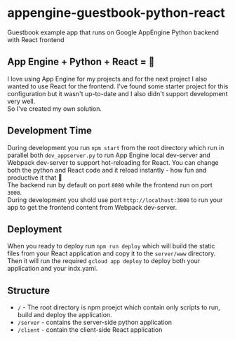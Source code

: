 # appengine-guestbook-python-react
Guestbook example app that runs on Google AppEngine Python backend with React frontend

## App Engine + Python + React = :blue_heart:

I love using App Engine for my projects and for the next project I also wanted to use React for the frontend.
I've found some starter project for this configuration but it wasn't up-to-date and I also didn't support development very well.  
So I've created my own solution.

## Development Time

During development you run `npm start` from the root directory which run in parallel both `dev_appserver.py` to run App Engine local dev-server and Webpack dev-server to support hot-reloading for React.
You can change both the python and React code and it reload instantly - how fun and productive it that :rabbit:  
The backend run by default on port `8080` while the frontend run on port `3000`.    
During development you shold use port `http://localhost:3000` to run your app to get the frontend content from Webpack dev-server.

## Deployment

When you ready to deploy run `npm run deploy` which will build the static files from your React application and copy it to the `server/www` directory.  
Then it will run the required `gcloud app deploy` to deploy both your application and your indx.yaml.

## Structure

* `/` - The root directory is npm proejct which contain only scripts to run, build and deploy the application.
* `/server` - contains the server-side python application
* `/client` - contain the client-side React application

